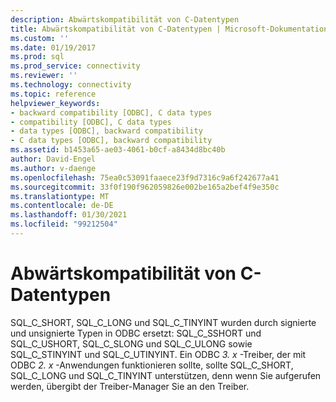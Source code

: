 ```yaml
---
description: Abwärtskompatibilität von C-Datentypen
title: Abwärtskompatibilität von C-Datentypen | Microsoft-Dokumentation
ms.custom: ''
ms.date: 01/19/2017
ms.prod: sql
ms.prod_service: connectivity
ms.reviewer: ''
ms.technology: connectivity
ms.topic: reference
helpviewer_keywords:
- backward compatibility [ODBC], C data types
- compatibility [ODBC], C data types
- data types [ODBC], backward compatibility
- C data types [ODBC], backward compatibility
ms.assetid: b1453a65-ae03-4061-b0cf-a8434d8bc40b
author: David-Engel
ms.author: v-daenge
ms.openlocfilehash: 75ea0c53091faaece23f9d7316c9a6f242677a41
ms.sourcegitcommit: 33f0f190f962059826e002be165a2bef4f9e350c
ms.translationtype: MT
ms.contentlocale: de-DE
ms.lasthandoff: 01/30/2021
ms.locfileid: "99212504"
---
```

# <a name="backward-compatibility-of-c-data-types"></a>Abwärtskompatibilität von C-Datentypen
SQL_C_SHORT, SQL_C_LONG und SQL_C_TINYINT wurden durch signierte und unsignierte Typen in ODBC ersetzt: SQL_C_SSHORT und SQL_C_USHORT, SQL_C_SLONG und SQL_C_ULONG sowie SQL_C_STINYINT und SQL_C_UTINYINT. Ein ODBC *3. x* -Treiber, der mit ODBC *2. x* -Anwendungen funktionieren sollte, sollte SQL_C_SHORT, SQL_C_LONG und SQL_C_TINYINT unterstützen, denn wenn Sie aufgerufen werden, übergibt der Treiber-Manager Sie an den Treiber.
